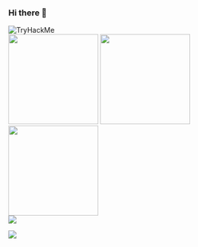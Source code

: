 ### Hi there 👋

<!--
**Cyberdoardu/Cyberdoardu** is a ✨ _special_ ✨ repository because its `README.md` (this file) appears on your GitHub profile.

Here are some ideas to get you started:

- 🔭 I’m currently working on ...
- 🌱 I’m currently learning ...
- 👯 I’m looking to collaborate on ...
- 🤔 I’m looking for help with ...
- 💬 Ask me about ...
- 📫 How to reach me: ...
- 😄 Pronouns: ...
- ⚡ Fun fact: ...
-->

<img src="https://tryhackme-badges.s3.amazonaws.com/edum.png" alt="TryHackMe">

<div>
<img height="180em" src="https://github-readme-stats.vercel.app/api?username=Cyberdoardu&theme=react&show_icons=true&hide_border=true&count_private=true" />

<img height="180em" src="https://github-readme-streak-stats.herokuapp.com/?user=Cyberdoardu&theme=react&hide_border=true" />

<img height="180em" src="https://github-readme-stats.vercel.app/api/top-langs/?username=Cyberdoardu&theme=react&show_icons=true&hide_border=true&layout=compact" />
</div>


<div style="display: inline_block">
<a href="https://t.me/idude5"> <img src="https://img.shields.io/badge/Telegram-2CA5E0?style=for-the-badge&logo=telegram&logoColor=white" /> </a>

<a href="#"> <img src="https://img.shields.io/badge/ProtonMail-8B89CC?style=for-the-badge&logo=protonmail&logoColor=white" /></a>
</div>
